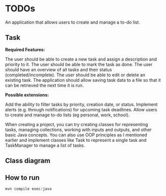 # TODOs
An application that allows users to create and manage a to-do list.

## Task
**Required Features:**

The user should be able to create a new task and assign a description and priority to it.
The user should be able to mark the task as done.
The user should have an overview of all tasks and their status (completed/incomplete).
The user should be able to edit or delete an existing task.
The application should allow saving task data to a file so that it can be retrieved the next time it is run.

**Possible extensions:**

Add the ability to filter tasks by priority, creation date, or status.
Implement alerts (e.g. through notifications) for upcoming task deadlines.
Allow users to create and manage to-do lists (eg personal, work, school).

When creating a project, you can try creating classes for representing tasks, managing collections, working with inputs and outputs, and other basic Java concepts. You can also use OOP principles as I mentioned earlier and implement classes like Task to represent a single task and TaskManager to manage a list of tasks.

## Class diagram

## How to run
```bash
mvn compile exec:java
```
